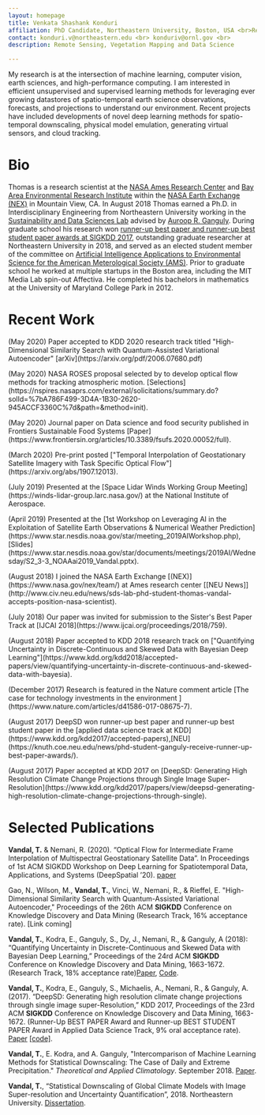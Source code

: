 ```yaml
---
layout: homepage
title: Venkata Shashank Konduri
affiliation: PhD Candidate, Northeastern University, Boston, USA <br>Research Intern, Oak Ridge National Lab, TN
contact: konduri.v@northeastern.edu <br> konduriv@ornl.gov <br> 
description: Remote Sensing, Vegetation Mapping and Data Science

---
```


My research is at the intersection of machine learning, computer vision, earth sciences, and high-performance computing. I am interested in efficient unsupervised and supervised learning methods for leveraging ever growing datastores of spatio-temporal earth science observations, forecasts, and projections to understand our environment. Recent projects have included developments of novel deep learning methods for spatio-temporal downscaling, physical model emulation, generating virtual sensors, and cloud tracking. 

# Bio

Thomas is a research scientist at the [NASA Ames Research Center](https://www.nasa.gov/ames/) and [Bay Area Environmental Research Institute](https://baeri.org/) within the [NASA Earth Exchange (NEX)](https://www.nasa.gov/nex) in Mountain View, CA. In August 2018 Thomas earned a Ph.D. in Interdisciplinary Engineering from Northeastern University working in the [Sustainability and Data Sciences Lab](https://web.northeastern.edu/sds/) advised by [Auroop R. Ganguly](https://coe.northeastern.edu/people/ganguly-auroop/). During graduate school his research won [runner-up best paper and runner-up best student paper awards at SIGKDD 2017](https://www.kdd.org/awards/view/2017-sigkdd-best-paper-award-winners), outstanding graduate researcher at Northeastern University in 2018, and served as an elected student member of the committee on [Artificial Intelligence Applications to Environmental Science for the American Meterological Society (AMS)](https://www.ametsoc.org/index.cfm/stac/committees/committee-on-artificial-intelligence-applications-to-environmental-science/membership/). Prior to graduate school he worked at multiple startups in the Boston area, including the MIT Media Lab spin-out Affectiva.  He completed his bachelors in mathematics at the University of Maryland College Park in 2012.

# Recent Work

<p>(May 2020) Paper accepted to KDD 2020 research track titled "High-Dimensional Similarity Search with Quantum-Assisted Variational Autoencoder" [arXiv](https://arxiv.org/pdf/2006.07680.pdf)</p>
<p>(May 2020) NASA ROSES proposal selected by to develop optical flow methods for tracking atmospheric motion. [Selections](https://nspires.nasaprs.com/external/solicitations/summary.do?solId=%7bA786F499-3D4A-1B30-2620-945ACCF3360C%7d&path=&method=init). </p>
<p>(May 2020) Journal paper on Data science and food security published in Frontiers Sustainable Food Systems [Paper](https://www.frontiersin.org/articles/10.3389/fsufs.2020.00052/full).</p>
<p>(March 2020) Pre-print posted ["Temporal Interpolation of Geostationary Satellite Imagery with Task Specific Optical Flow"](https://arxiv.org/abs/1907.12013). </p>
<p>(July 2019) Presented at the [Space Lidar Winds Working Group Meeting](https://winds-lidar-group.larc.nasa.gov/) at the National Institute of Aerospace.</p>
<p>(April 2019) Presented at the [1st Workshop on Leveraging AI in the Exploitation of Satellite Earth Observations & Numerical Weather Prediction](https://www.star.nesdis.noaa.gov/star/meeting_2019AIWorkshop.php), [Slides](https://www.star.nesdis.noaa.gov/star/documents/meetings/2019AI/Wednesday/S2_3-3_NOAAai2019_Vandal.pptx).</p>
<p>(August 2018) I joined the NASA Earth Exchange [(NEX)](https://www.nasa.gov/nex/team/) at Ames research center [[NEU News]](http://www.civ.neu.edu/news/sds-lab-phd-student-thomas-vandal-accepts-position-nasa-scientist). </p>
<p>(July 2018) Our paper was invited for submission to the Sister's Best Paper Track at [IJCAI 2018](https://www.ijcai.org/proceedings/2018/759). </p>
<p>(August 2018) Paper accepted to KDD 2018 research track on ["Quantifying Uncertainty in Discrete-Continuous and Skewed Data with Bayesian Deep Learning"](https://www.kdd.org/kdd2018/accepted-papers/view/quantifying-uncertainty-in-discrete-continuous-and-skewed-data-with-bayesia).</p>
<p>(December 2017) Research is featured in the Nature comment article [The case for technology investments in the environment
](https://www.nature.com/articles/d41586-017-08675-7).</p>
<p>(August 2017) DeepSD won runner-up best paper and runner-up best student paper in the [applied data science track at KDD](https://www.kdd.org/kdd2017/accepted-papers),[NEU](https://knuth.coe.neu.edu/news/phd-student-ganguly-receive-runner-up-best-paper-awards/).</p>
<p>(August 2017) Paper accepted at KDD 2017 on [DeepSD: Generating High Resolution Climate Change Projections through Single Image Super-Resolution](https://www.kdd.org/kdd2017/papers/view/deepsd-generating-high-resolution-climate-change-projections-through-single). </p>

# Selected Publications

**Vandal, T.** & Nemani, R. (2020). “Optical Flow for Intermediate Frame Interpolation of Multispectral Geostationary Satellite Data”. In Proceedings of 1st ACM SIGKDD Workshop on Deep Learning for Spatiotemporal Data, Applications, and Systems (DeepSpatial ’20). [paper](http://mason.gmu.edu/~lzhao9/venues/DeepSpatial2020/papers/DeepSpatial_paper_6_camera_ready.pdf)

Gao, N., Wilson, M., **Vandal, T.**, Vinci, W., Nemani, R., & Rieffel, E. "High-Dimensional Similarity Search with Quantum-Assisted Variational Autoencoder," Proceedings of the 26th ACM **SIGKDD** Conference on Knowledge Discovery and Data Mining (Research Track, 16% acceptance rate). [Link coming]

**Vandal, T.**, Kodra, E., Ganguly, S., Dy, J., Nemani, R., & Ganguly, A (2018): “Quantifying Uncertainty in Discrete-Continuous and Skewed Data with Bayesian Deep Learning,” Proceedings of the 24rd ACM **SIGKDD** Conference on Knowledge Discovery and Data Mining, 1663-1672. (Research Track, 18% acceptance rate)[Paper](https://www.kdd.org/kdd2018/accepted-papers/view/quantifying-uncertainty-in-discrete-continuous-and-skewed-data-with-bayesia), [Code](https://github.com/tjvandal/discrete-continuous-bdl).

**Vandal, T.**, Kodra, E., Ganguly, S., Michaelis, A., Nemani, R., & Ganguly, A. (2017). “DeepSD: Generating high resolution climate change projections through single image super-Resolution,” KDD 2017, Proceedings of the 23rd ACM **SIGKDD** Conference on Knowledge Discovery and Data Mining, 1663-1672. (Runner-Up BEST PAPER Award and Runner-up BEST STUDENT PAPER Award in Applied Data Science Track, 9% oral acceptance rate). [Paper](https://www.kdd.org/kdd2017/papers/view/deepsd-generating-high-resolution-climate-change-projections-through-single) [[code]](https://github.com/tjvandal/deepsd).

**Vandal, T.**, E. Kodra, and A. Ganguly, "Intercomparison of Machine Learning Methods for Statistical Downscaling: The Case of Daily and Extreme Precipitation." *Theoretical and Applied Climatology*. September 2018. [Paper](https://link.springer.com/article/10.1007/s00704-018-2613-3).

**Vandal, T.**, “Statistical Downscaling of Global Climate Models with Image Super-resolution and Uncertainty Quantification”, 2018. Northeastern University. [Dissertation](./papers/vandal_dissertation_2018.pdf).
